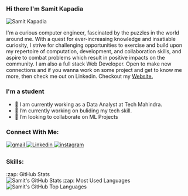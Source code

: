 ### Hi there I'm Samit Kapadia

<p align="left"> <img src="https://komarev.com/ghpvc/?username=samitkk18" alt="Samit Kapadia" /> </p>
<p>I'm a curious computer engineer, fascinated by the puzzles in the world around me. With a quest for ever-increasing knowledge and insatiable curiosity, I strive for challenging opportunities to exercise and build upon my repertoire of computation, development, and collaboration skills, and aspire to combat problems which result in positive impacts on the community.
I am also a full stack Web Developer. Open to make new connections and if you wanna work on some project and get to know me more, then check me out on Linkedin.
Checkout my <a href="https://samitkk18.github.io" target="_blank">Website.</a></p>

### I'm a student 
- 🔭 I am currently working as a Data Analyst at Tech Mahindra.
- 🌱 I’m currently working on buliding my tech skill.
- 👯 I’m looking to collaborate on ML Projects


### Connect With Me:
<a href="mailto:samitkk18@gmail.com?hl=en" target="_blank">
<img src=https://img.shields.io/badge/gmail-%23DC493C.svg?&style=for-the-badge&logo=gmail&logoColor=white alt=gmail style="margin-bottom: 5px;" />
</a>
<a href="https://www.linkedin.com/in/samitkapadia" target="_blank">
<img src=https://img.shields.io/badge/linkedin-%231E77B5.svg?&style=for-the-badge&logo=linkedin&logoColor=white alt=Linkedin style="margin-bottom: 5px;" />
</a>
<a href="https://www.instagram.com/samit.kapadia/" target="_blank">
<img src=https://img.shields.io/badge/instagram-%23000000.svg?&style=for-the-badge&logo=instagram&logoColor=white alt=instagram style="margin-bottom: 5px;" />
</a>

### Skills:

  <summary>:zap: GitHub Stats</summary>

  <img align="left" alt="Samit's GitHub Stats" src="https://github-readme-stats.vercel.app/api?username=samitkk18&show_icons=true&hide_border=true" />

</details>


  <summary>:zap: Most Used Languages</summary>

<img align="left" alt="Samit's GitHub Top Languages" src="https://github-readme-stats.vercel.app/api/top-langs/?username=samitkk18" />

</details>
